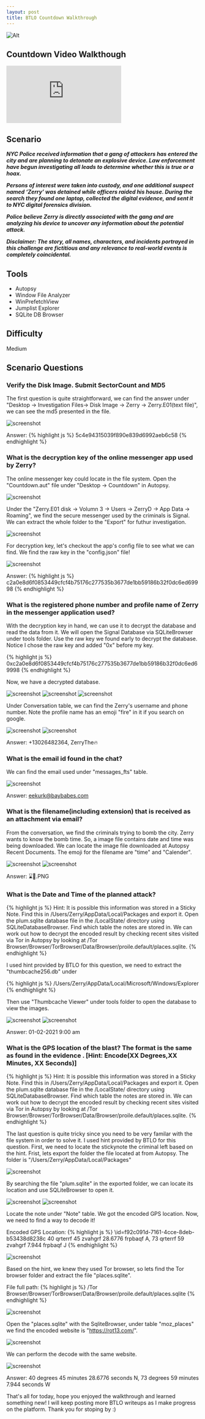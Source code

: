 ```yaml
---
layout: post
title: BTLO Countdown Walkthrough
---
```

![Alt](https://bohansec.com/assets/Countdown/coverpage.jpg "Security Blue Team")

## Countdown Video Walkthough 

<div class="youtube-wrapper">
    <iframe 
            src="https://www.youtube.com/embed/YrfyzyiXvek"
            frameborder="0"
            allow="autoplay; encrypted-media"
            allowfullscreen></iframe>
</div>

## Scenario

***NYC Police received information that a gang of attackers has entered the city and are planning to detonate an explosive device. Law enforcement have begun investigating all leads to determine whether this is true or a hoax.***

***Persons of interest were taken into custody, and one additional suspect named ‘Zerry’ was detained while officers raided his house. During the search they found one laptop, collected the digital evidence, and sent it to NYC digital forensics division.***

***Police believe Zerry is directly associated with the gang and are analyzing his device to uncover any information about the potential attack.***

***Disclaimer: The story, all names, characters, and incidents portrayed in this challenge are fictitious and any relevance to real-world events is completely coincidental.***

## Tools
- Autopsy 
- Window File Analyzer 
- WinPrefetchView 
- Jumplist Explorer 
- SQLite DB Browser 

## Difficulty
Medium

## Scenario Questions

### Verify the Disk Image. Submit SectorCount and MD5

The first question is quite straightforward, we can find the answer under "Desktop -> Investigation Files-> Disk Image -> Zerry -> Zerry.E01(text file)", we can see the md5 presented in the file.

![screenshot](https://bohansec.com/assets/Countdown/1.PNG "screenshot")

Answer: 
{% highlight js %}
5c4e94315039f890e839d6992aeb6c58
{% endhighlight %}

### What is the decryption key of the online messenger app used by Zerry?

The online messenger key could locate in the file system. Open the "Countdown.aut" file under "Desktop -> Countdown" in Autopsy.

![screenshot](https://bohansec.com/assets/Countdown/2.PNG "screenshot")

Under the "Zerry.E01 disk -> Volumn 3 -> Users -> ZerryD -> App Data -> Roaming", we find the secure messenger used by the criminals is Signal. We can extract the whole folder to the "Export" for futhur investigation.

![screenshot](https://bohansec.com/assets/Countdown/3.PNG "screenshot")

For decryption key, let's checkout the app's config file to see what we can find. We find the raw key in the "config.json" file! 

![screenshot](https://bohansec.com/assets/Countdown/3-1.PNG "screenshot")


Answer:
{% highlight js %}
c2a0e8d6f0853449cfcf4b75176c277535b3677de1bb59186b32f0dc6ed69998
{% endhighlight %}

### What is the registered phone number and profile name of Zerry in the messenger application used?

With the decryption key in hand, we can use it to decrypt the database and read the data from it. We will open the Signal Database via SQLiteBrowser under tools folder. Use the raw key we found early to decrypt the database. Notice I chose the raw key and added "0x" before my key.

{% highlight js %}
0xc2a0e8d6f0853449cfcf4b75176c277535b3677de1bb59186b32f0dc6ed69998
{% endhighlight %}

Now, we have a decrypted database.

![screenshot](https://bohansec.com/assets/Countdown/4.PNG "screenshot")
![screenshot](https://bohansec.com/assets/Countdown/5.PNG "screenshot")
![screenshot](https://bohansec.com/assets/Countdown/6.PNG "screenshot")

Under Conversation table, we can find the Zerry's username and phone number. Note the profile name has an emoji "fire" in it if you search on google.

![screenshot](https://bohansec.com/assets/Countdown/7.PNG "screenshot")
![screenshot](https://bohansec.com/assets/Countdown/8.PNG "screenshot")

Answer:
+13026482364, ZerryThe🔥 

### What is the email id found in the chat? 

We can find the email used under "messages_fts" table.

![screenshot](https://bohansec.com/assets/Countdown/9.PNG "screenshot")

Answer:
eekurk@baybabes.com

### What is the filename(including extension) that is received as an attachment via email?

From the conversation, we find the criminals trying to bomb the city. Zerry wants to know the bomb time. So, a image file contains date and time was being downloaded. We can locate the image file downloaded at Autopsy Recent Documents. The emoji for the filename are "time" and "Calender".

![screenshot](https://bohansec.com/assets/Countdown/10.PNG "screenshot")
![screenshot](https://bohansec.com/assets/Countdown/11.PNG "screenshot")

Answer:
⌛📅.PNG

### What is the Date and Time of the planned attack?

{% highlight js %}
Hint: It is possible this information was stored in a Sticky Note. Find this in /Users/Zerry/AppData/Local/Packages and export it. Open the plum.sqlite database file in the /LocalState/ directory using SQLiteDatabaseBrowser. Find which table the notes are stored in. We can work out how to decrypt the encoded result by checking recent sites visited via Tor in Autopsy by looking at /Tor Browser/Browser/TorBrowser/Data/Browser/proile.default/places.sqlite.
{% endhighlight %}

I used hint provided by BTLO for this question, we need to extract the "thumbcache256.db" under 

{% highlight js %}
/Users/Zerry/AppData/Local/Microsoft/Windows/Explorer
{% endhighlight %}

Then use "Thumbcache Viewer" under tools folder to open the database to view the images.

![screenshot](https://bohansec.com/assets/Countdown/12.PNG "screenshot")
![screenshot](https://bohansec.com/assets/Countdown/13.PNG "screenshot")

Answer:
01-02-2021 9:00 am

### What is the GPS location of the blast? The format is the same as found in the evidence . [Hint: Encode(XX Degrees,XX Minutes, XX Seconds)] 

{% highlight js %}
Hint: It is possible this information was stored in a Sticky Note. Find this in /Users/Zerry/AppData/Local/Packages and export it. Open the plum.sqlite database file in the /LocalState/ directory using SQLiteDatabaseBrowser. Find which table the notes are stored in. We can work out how to decrypt the encoded result by checking recent sites visited via Tor in Autopsy by looking at /Tor Browser/Browser/TorBrowser/Data/Browser/proile.default/places.sqlite.
{% endhighlight %}

The last question is quite tricky since you need to be very familar with the file system in order to solve it. I used hint provided by BTLO for this question. First, we need to locate the stickynote the criminal left based on the hint. Frist, lets export the folder the file located at from Autopsy. The folder is "/Users/Zerry/AppData/Local/Packages"

![screenshot](https://bohansec.com/assets/Countdown/14.PNG "screenshot")

By searching the file "plum.sqlite" in the exported folder, we can locate its location and use SQLiteBrowser to open it.

![screenshot](https://bohansec.com/assets/Countdown/15.PNG "screenshot")
![screenshot](https://bohansec.com/assets/Countdown/16.PNG "screenshot")

Locate the note under "Note" table. We got the encoded GPS location. Now, we need to find a way to decode it!

Encoded GPS Location:
{% highlight js %}
\id=f92c091d-7161-4cce-8deb-b53438d8238c 40 qrterrf 45 zvahgrf 28.6776 frpbaqf A, 73 qrterrf 59 zvahgrf 7.944 frpbaqf J
{% endhighlight %}

![screenshot](https://bohansec.com/assets/Countdown/17.PNG "screenshot")

Based on the hint, we knew they used Tor browser, so lets find the Tor browser folder and extract the file "places.sqlite".

File full path:
{% highlight js %}
/Tor Browser/Browser/TorBrowser/Data/Browser/proile.default/places.sqlite
{% endhighlight %}

![screenshot](https://bohansec.com/assets/Countdown/18.PNG "screenshot")

Open the "places.sqlite" with the SqliteBrowser, under table "moz_places" we find the encoded website is "https://rot13.com/". 

![screenshot](https://bohansec.com/assets/Countdown/19.PNG "screenshot")

We can perform the decode with the same website.

![screenshot](https://bohansec.com/assets/Countdown/20.PNG "screenshot")

Answer:
40 degrees 45 minutes 28.6776 seconds N, 73 degrees 59 minutes 7.944 seconds W


That's all for today, hope you enjoyed the walkthrough and learned something new! I will keep posting more BTLO writeups as I make progress on the platform. Thank you for stoping by :) 